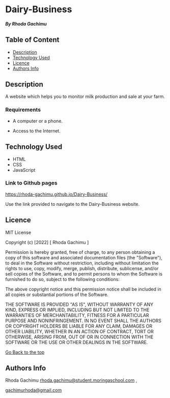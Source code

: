 # Dairy-Business
 ##### By Rhoda Gachimu
 
 ## Table of Content
 
 + [Description](#description)
 + [Technology Used](#technology-used)
 + [Licence](#licence)
 + [Authors Info](#author-Info)
 
 
 ## Description
 A website which helps you to monitor milk production and sale at your farm.



 
 
 ### Requirements
 
 * A computer or a phone.
 
 * Access to the Internet.
 
 
 ## Technology Used
 * HTML 
 * CSS
 * JavaScript

 
 
 ### Link to Github pages

 https://rhoda-gachimu.github.io/Dairy-Business/

 Use the link provided to navigate to the Dairy-Business website.
 
 
 
 ## Licence
 
 MIT License
 
 Copyright (c) [2022] [ Rhoda Gachimu ]
 
 Permission is hereby granted, free of charge, to any person obtaining a copy
 of this software and associated documentation files (the "Software"), to deal
 in the Software without restriction, including without limitation the rights
 to use, copy, modify, merge, publish, distribute, sublicense, and/or sell
 copies of the Software, and to permit persons to whom the Software is
 furnished to do so, subject to the following conditions:
 
 The above copyright notice and this permission notice shall be included in all
 copies or substantial portions of the Software.
 
 THE SOFTWARE IS PROVIDED "AS IS", WITHOUT WARRANTY OF ANY KIND, EXPRESS OR
 IMPLIED, INCLUDING BUT NOT LIMITED TO THE WARRANTIES OF MERCHANTABILITY,
 FITNESS FOR A PARTICULAR PURPOSE AND NONINFRINGEMENT. IN NO EVENT SHALL THE
 AUTHORS OR COPYRIGHT HOLDERS BE LIABLE FOR ANY CLAIM, DAMAGES OR OTHER
 LIABILITY, WHETHER IN AN ACTION OF CONTRACT, TORT OR OTHERWISE, ARISING FROM,
 OUT OF OR IN CONNECTION WITH THE SOFTWARE OR THE USE OR OTHER DEALINGS IN THE
 SOFTWARE.
 
 [Go Back to the top](#Dairy-Business)
 
 ## Authors Info

 Rhoda Gachimu
 rhoda.gachimu@student.moringaschool.com ,


 gachimurhoda@gmail.com
